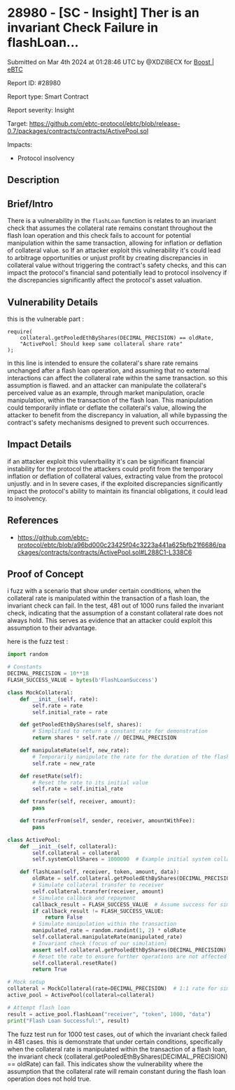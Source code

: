 # 28980 - \[SC - Insight] Ther is an invariant Check Failure in flashLoan...

Submitted on Mar 4th 2024 at 01:28:46 UTC by @XDZIBECX for [Boost | eBTC](https://immunefi.com/bounty/ebtc-boost/)

Report ID: #28980

Report type: Smart Contract

Report severity: Insight

Target: https://github.com/ebtc-protocol/ebtc/blob/release-0.7/packages/contracts/contracts/ActivePool.sol

Impacts:

* Protocol insolvency

## Description

## Brief/Intro

There is a vulnerability in the `flashLoan` function is relates to an invariant check that assumes the collateral rate remains constant throughout the flash loan operation and this check fails to account for potential manipulation within the same transaction, allowing for inflation or deflation of collateral value. so If an attacker exploit this vulnerability it's could lead to arbitrage opportunities or unjust profit by creating discrepancies in collateral value without triggering the contract's safety checks, and this can impact the protocol's financial sand potentially lead to protocol insolvency if the discrepancies significantly affect the protocol's asset valuation.

## Vulnerability Details

this is the vulnerable part :

```solidity
require(
    collateral.getPooledEthByShares(DECIMAL_PRECISION) == oldRate,
    "ActivePool: Should keep same collateral share rate"
);

```

in this line is intended to ensure the collateral's share rate remains unchanged after a flash loan operation, and assuming that no external interactions can affect the collateral rate within the same transaction. so this assumption is flawed. and an attacker can manipulate the collateral's perceived value as an example, through market manipulation, oracle manipulation, within the transaction of the flash loan. This manipulation could temporarily inflate or deflate the collateral's value, allowing the attacker to benefit from the discrepancy in valuation, all while bypassing the contract's safety mechanisms designed to prevent such occurrences.

## Impact Details

if an attacker exploit this vulenrbaility it's can be significant financial instability for the protocol the attackers could profit from the temporary inflation or deflation of collateral values, extracting value from the protocol unjustly. and in In severe cases, if the exploited discrepancies significantly impact the protocol's ability to maintain its financial obligations, it could lead to insolvency.

## References

* https://github.com/ebtc-protocol/ebtc/blob/a96bd000c23425f04c3223a441a625bfb21f6686/packages/contracts/contracts/ActivePool.sol#L288C1-L338C6

## Proof of Concept

i fuzz with a scenario that show under certain conditions, when the collateral rate is manipulated within the transaction of a flash loan, the invariant check can fail. In the test, 481 out of 1000 runs failed the invariant check, indicating that the assumption of a constant collateral rate does not always hold. This serves as evidence that an attacker could exploit this assumption to their advantage.

here is the fuzz test :

```python
import random

# Constants
DECIMAL_PRECISION = 10**18
FLASH_SUCCESS_VALUE = bytes(b'FlashLoanSuccess')

class MockCollateral:
    def __init__(self, rate):
        self.rate = rate
        self.initial_rate = rate

    def getPooledEthByShares(self, shares):
        # Simplified to return a constant rate for demonstration
        return shares * self.rate // DECIMAL_PRECISION

    def manipulateRate(self, new_rate):
        # Temporarily manipulate the rate for the duration of the flash loan
        self.rate = new_rate

    def resetRate(self):
        # Reset the rate to its initial value
        self.rate = self.initial_rate

    def transfer(self, receiver, amount):
        pass

    def transferFrom(self, sender, receiver, amountWithFee):
        pass

class ActivePool:
    def __init__(self, collateral):
        self.collateral = collateral
        self.systemCollShares = 1000000  # Example initial system collateral shares

    def flashLoan(self, receiver, token, amount, data):
        oldRate = self.collateral.getPooledEthByShares(DECIMAL_PRECISION)
        # Simulate collateral transfer to receiver
        self.collateral.transfer(receiver, amount)
        # Simulate callback and repayment
        callback_result = FLASH_SUCCESS_VALUE  # Assume success for simplicity
        if callback_result != FLASH_SUCCESS_VALUE:
            return False
        # Simulate manipulation within the transaction
        manipulated_rate = random.randint(1, 2) * oldRate
        self.collateral.manipulateRate(manipulated_rate)
        # Invariant check (focus of our simulation)
        assert self.collateral.getPooledEthByShares(DECIMAL_PRECISION) == oldRate, "Should keep same collateral share rate"
        # Reset the rate to ensure further operations are not affected
        self.collateral.resetRate()
        return True

# Mock setup
collateral = MockCollateral(rate=DECIMAL_PRECISION)  # 1:1 rate for simplicity
active_pool = ActivePool(collateral=collateral)

# Attempt flash loan
result = active_pool.flashLoan("receiver", "token", 1000, "data")
print("Flash Loan Successful:", result)

```

The fuzz test run for 1000 test cases, out of which the invariant check failed in 481 cases. this is demonstrate that under certain conditions, specifically when the collateral rate is manipulated within the transaction of a flash loan, the invariant check (collateral.getPooledEthByShares(DECIMAL\_PRECISION) == oldRate) can fail. This indicates show the vulnerability where the assumption that the collateral rate will remain constant during the flash loan operation does not hold true.
